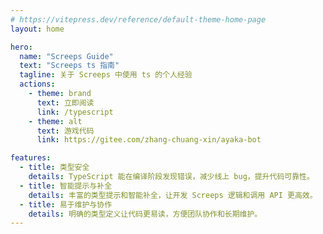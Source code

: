 ```yaml
---
# https://vitepress.dev/reference/default-theme-home-page
layout: home

hero:
  name: "Screeps Guide"
  text: "Screeps ts 指南"
  tagline: 关于 Screeps 中使用 ts 的个人经验
  actions:
    - theme: brand
      text: 立即阅读
      link: /typescript
    - theme: alt
      text: 游戏代码
      link: https://gitee.com/zhang-chuang-xin/ayaka-bot

features:
  - title: 类型安全
    details: TypeScript 能在编译阶段发现错误，减少线上 bug，提升代码可靠性。
  - title: 智能提示与补全
    details: 丰富的类型提示和智能补全，让开发 Screeps 逻辑和调用 API 更高效。
  - title: 易于维护与协作
    details: 明确的类型定义让代码更易读，方便团队协作和长期维护。
---
```


